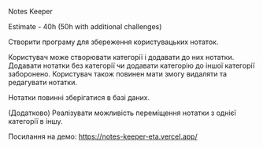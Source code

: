 Notes Keeper

Estimate - 40h (50h with additional challenges)

Створити програму для збереження користувацьких нотаток.

Користувач може створювати категорії і додавати до них нотатки. Додавати нотатки без категорії чи додавати категорію до іншої категорії заборонено. Користувач також повинен мати змогу видаляти та редагувати нотатки.

Нотатки повинні зберігатися в базі даних.

(Додатково) Реалізувати можливість переміщення нотатки з однієї категорії в іншу.

Посилання на демо: https://notes-keeper-eta.vercel.app/

